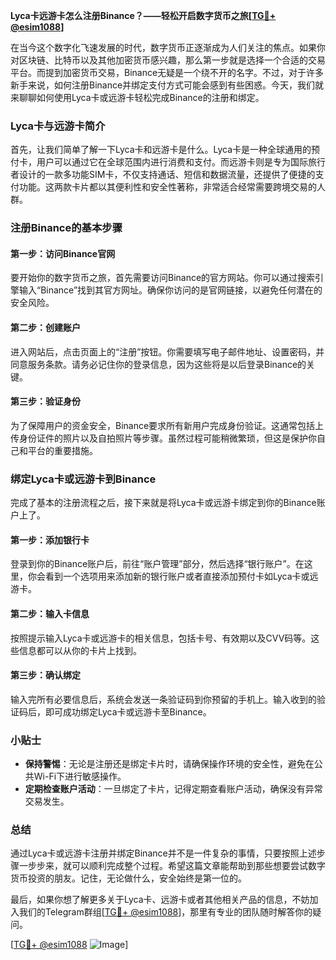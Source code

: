 **Lyca卡远游卡怎么注册Binance？——轻松开启数字货币之旅[[TG💪+ @esim1088](https://t.me/s/esim1088)]**

在当今这个数字化飞速发展的时代，数字货币正逐渐成为人们关注的焦点。如果你对区块链、比特币以及其他加密货币感兴趣，那么第一步就是选择一个合适的交易平台。而提到加密货币交易，Binance无疑是一个绕不开的名字。不过，对于许多新手来说，如何注册Binance并绑定支付方式可能会感到有些困惑。今天，我们就来聊聊如何使用Lyca卡或远游卡轻松完成Binance的注册和绑定。

### Lyca卡与远游卡简介

首先，让我们简单了解一下Lyca卡和远游卡是什么。Lyca卡是一种全球通用的预付卡，用户可以通过它在全球范围内进行消费和支付。而远游卡则是专为国际旅行者设计的一款多功能SIM卡，不仅支持通话、短信和数据流量，还提供了便捷的支付功能。这两款卡片都以其便利性和安全性著称，非常适合经常需要跨境交易的人群。

### 注册Binance的基本步骤

#### 第一步：访问Binance官网

要开始你的数字货币之旅，首先需要访问Binance的官方网站。你可以通过搜索引擎输入“Binance”找到其官方网址。确保你访问的是官网链接，以避免任何潜在的安全风险。

#### 第二步：创建账户

进入网站后，点击页面上的“注册”按钮。你需要填写电子邮件地址、设置密码，并同意服务条款。请务必记住你的登录信息，因为这些将是以后登录Binance的关键。

#### 第三步：验证身份

为了保障用户的资金安全，Binance要求所有新用户完成身份验证。这通常包括上传身份证件的照片以及自拍照片等步骤。虽然过程可能稍微繁琐，但这是保护你自己和平台的重要措施。

### 绑定Lyca卡或远游卡到Binance

完成了基本的注册流程之后，接下来就是将Lyca卡或远游卡绑定到你的Binance账户上了。

#### 第一步：添加银行卡

登录到你的Binance账户后，前往“账户管理”部分，然后选择“银行账户”。在这里，你会看到一个选项用来添加新的银行账户或者直接添加预付卡如Lyca卡或远游卡。

#### 第二步：输入卡信息

按照提示输入Lyca卡或远游卡的相关信息，包括卡号、有效期以及CVV码等。这些信息都可以从你的卡片上找到。

#### 第三步：确认绑定

输入完所有必要信息后，系统会发送一条验证码到你预留的手机上。输入收到的验证码后，即可成功绑定Lyca卡或远游卡至Binance。

### 小贴士

- **保持警惕**：无论是注册还是绑定卡片时，请确保操作环境的安全性，避免在公共Wi-Fi下进行敏感操作。
- **定期检查账户活动**：一旦绑定了卡片，记得定期查看账户活动，确保没有异常交易发生。

### 总结

通过Lyca卡或远游卡注册并绑定Binance并不是一件复杂的事情，只要按照上述步骤一步步来，就可以顺利完成整个过程。希望这篇文章能帮助到那些想要尝试数字货币投资的朋友。记住，无论做什么，安全始终是第一位的。

最后，如果你想了解更多关于Lyca卡、远游卡或者其他相关产品的信息，不妨加入我们的Telegram群组[[TG💪+ @esim1088](https://t.me/s/esim1088)]，那里有专业的团队随时解答你的疑问。

[[TG💪+ @esim1088](https://t.me/s/esim1088) ![Image](https://i.postimg.cc/4NQfJmqS/Snipaste-2025-05-13-00-14-12.png)]